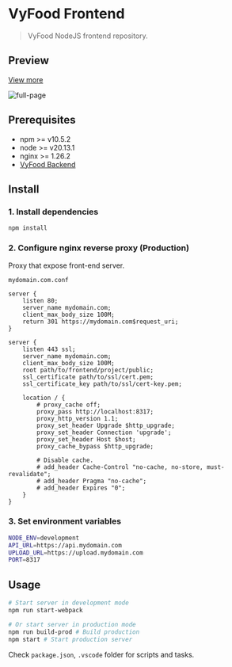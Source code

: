 # VyFood Frontend

> VyFood NodeJS frontend repository.

## Preview

[View more](PREVIEW.md)

![full-page](https://github.com/user-attachments/assets/08c5fa92-8897-434e-b68a-c46ef988d886)

## Prerequisites

- npm >= v10.5.2
- node >= v20.13.1
- nginx >= 1.26.2
- [VyFood Backend](https://github.com/0xF5T9/VyFood-backend)

## Install

### 1. Install dependencies

```shell
npm install
```

### 2. Configure nginx reverse proxy (Production)

Proxy that expose front-end server.

`mydomain.com.conf`

```plain
server {
    listen 80;
    server_name mydomain.com;
    client_max_body_size 100M;
    return 301 https://mydomain.com$request_uri;
}

server {
    listen 443 ssl;
    server_name mydomain.com;
    client_max_body_size 100M;
    root path/to/frontend/project/public;
    ssl_certificate path/to/ssl/cert.pem;
    ssl_certificate_key path/to/ssl/cert-key.pem;

    location / {
        # proxy_cache off;
        proxy_pass http://localhost:8317;
        proxy_http_version 1.1;
        proxy_set_header Upgrade $http_upgrade;
        proxy_set_header Connection 'upgrade';
        proxy_set_header Host $host;
        proxy_cache_bypass $http_upgrade;
        
        # Disable cache.
        # add_header Cache-Control "no-cache, no-store, must-revalidate";
        # add_header Pragma "no-cache";
        # add_header Expires "0";
    }
}
```

### 3. Set environment variables

```bash
NODE_ENV=development
API_URL=https://api.mydomain.com
UPLOAD_URL=https://upload.mydomain.com
PORT=8317
```

## Usage

```bash
# Start server in development mode
npm run start-webpack

# Or start server in production mode
npm run build-prod # Build production
npm start # Start production server
```

Check `package.json`, `.vscode` folder for scripts and tasks.
